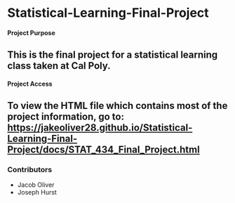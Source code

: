 # Statistical-Learning-Final-Project

#### Project Purpose
This is the final project for a statistical learning class taken at Cal Poly.
---

#### Project Access
To view the HTML file which contains most of the project information, go to:
https://jakeoliver28.github.io/Statistical-Learning-Final-Project/docs/STAT_434_Final_Project.html
---

### Contributors
- Jacob Oliver
- Joseph Hurst
